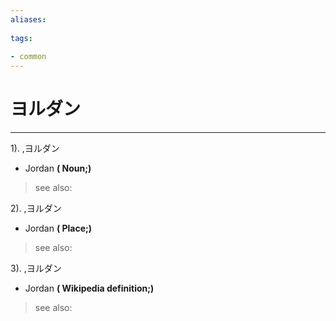 ```yaml
---
aliases:
    
tags:
    
- common
---
```


# ヨルダン
---
1).
,ヨルダン

- Jordan
**( Noun;)**
> see also: 
            
2).
,ヨルダン

- Jordan
**( Place;)**
> see also: 
            
3).
,ヨルダン

- Jordan
**( Wikipedia definition;)**
> see also: 
            